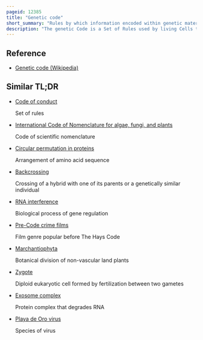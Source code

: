 ```yaml
---
pageid: 12385
title: "Genetic code"
short_summary: "Rules by which information encoded within genetic material is translated into proteins"
description: "The genetic Code is a Set of Rules used by living Cells to translate Information encoded within genetic Material into Proteins. Translation is accomplished by the ribosome, which links proteinogenic amino acids in an order specified by messenger RNA , using transfer RNA molecules to carry amino acids and to read the mRNA three nucleotides at a time. The genetic Code is highly similar among all Organisms and can be expressed in a simple Table with 64 Entries."
---
```


## Reference

- [Genetic code (Wikipedia)](https://en.wikipedia.org/?curid=12385)

## Similar TL;DR

- [Code of conduct](/tldr/en/code-of-conduct)

  Set of rules

- [International Code of Nomenclature for algae, fungi, and plants](/tldr/en/international-code-of-nomenclature-for-algae-fungi-and-plants)

  Code of scientific nomenclature

- [Circular permutation in proteins](/tldr/en/circular-permutation-in-proteins)

  Arrangement of amino acid sequence

- [Backcrossing](/tldr/en/backcrossing)

  Crossing of a hybrid with one of its parents or a genetically similar individual

- [RNA interference](/tldr/en/rna-interference)

  Biological process of gene regulation

- [Pre-Code crime films](/tldr/en/pre-code-crime-films)

  Film genre popular before The Hays Code

- [Marchantiophyta](/tldr/en/marchantiophyta)

  Botanical division of non-vascular land plants

- [Zygote](/tldr/en/zygote)

  Diploid eukaryotic cell formed by fertilization between two gametes

- [Exosome complex](/tldr/en/exosome-complex)

  Protein complex that degrades RNA

- [Playa de Oro virus](/tldr/en/playa-de-oro-virus)

  Species of virus
